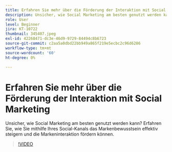 ```yaml
---
title: Erfahren Sie mehr über die Förderung der Interaktion mit Social Marketing
description: Unsicher, wie Social Marketing am besten genutzt werden kann? Erfahren Sie, wie Sie mithilfe Ihres Social-Kanals das Markenbewusstsein effektiv steigern und die Markeninteraktion fördern können.
role: User
level: Beginner
jira: KT-10722
thumbnail: 345407.jpeg
exl-id: 42268471-dc3e-46d9-9729-84494c8b6723
source-git-commit: c2aa5a0dbd22bb949a865f219e5ecbc2c96d6286
workflow-type: tm+mt
source-wordcount: '60'
ht-degree: 0%

---
```


# Erfahren Sie mehr über die Förderung der Interaktion mit Social Marketing

Unsicher, wie Social Marketing am besten genutzt werden kann? Erfahren Sie, wie Sie mithilfe Ihres Social-Kanals das Markenbewusstsein effektiv steigern und die Markeninteraktion fördern können.

>[!VIDEO](https://video.tv.adobe.com/v/345407/?quality=12&learn=on)
